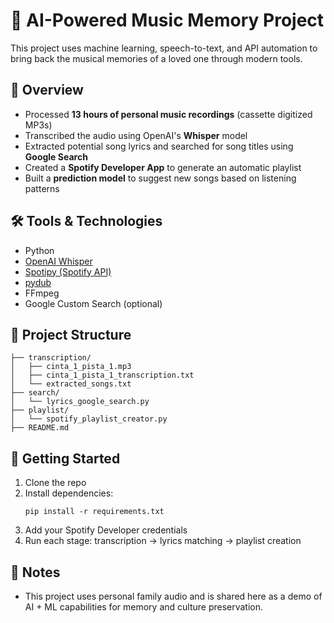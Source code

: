 
# 🎵 AI-Powered Music Memory Project

This project uses machine learning, speech-to-text, and API automation to bring back the musical memories of a loved one through modern tools.

## 📌 Overview

- Processed **13 hours of personal music recordings** (cassette digitized MP3s)
- Transcribed the audio using OpenAI's **Whisper** model
- Extracted potential song lyrics and searched for song titles using **Google Search**
- Created a **Spotify Developer App** to generate an automatic playlist
- Built a **prediction model** to suggest new songs based on listening patterns

## 🛠️ Tools & Technologies

- Python
- [OpenAI Whisper](https://github.com/openai/whisper)
- [Spotipy (Spotify API)](https://spotipy.readthedocs.io/)
- [pydub](https://github.com/jiaaro/pydub)
- FFmpeg
- Google Custom Search (optional)

## 📂 Project Structure

```
├── transcription/
│   ├── cinta_1_pista_1.mp3
│   ├── cinta_1_pista_1_transcription.txt
│   └── extracted_songs.txt
├── search/
│   └── lyrics_google_search.py
├── playlist/
│   └── spotify_playlist_creator.py
├── README.md
```

## 🚀 Getting Started

1. Clone the repo
2. Install dependencies:
   ```
   pip install -r requirements.txt
   ```
3. Add your Spotify Developer credentials
4. Run each stage: transcription → lyrics matching → playlist creation

## 🔐 Notes

- This project uses personal family audio and is shared here as a demo of AI + ML capabilities for memory and culture preservation.
